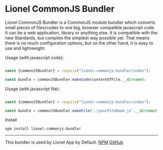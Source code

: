 # **Lionel CommonJS Bundler**

Lionel CommonJS Bundler is a CommonJS module bundler which converts small pieces of files/codes to one big, browser compatible javascript code. It can be a web application, library or anything else.
It is compatible with the new Standards, but compiles the simplest way possible yet. That means there is no much configuration options, but on the other hand, it is easy to  use and lightweight.

Usage (with javascript code):

```javascript

const {commonJSBundler} = require("lionel-commonjs-bundler/index");

const bundle = commonJSBundler.makeCode(contentOfFile,__dirname);
```

Usage (with javascript file):

```javascript

const {commonJSBundler} = require("lionel-commonjs-bundler/index");

const bundle = commonJSBundler.makeFile('./yourFileName.js',__dirname);
```


Install
```
npm install lionel-commonjs-bundler
```



___

This bundler is used by Lionel App by Default.
[NPM](https://www.npmjs.com/package/lionel-app) 
[GitHub](https://github.com/RedAty/lionel-app)